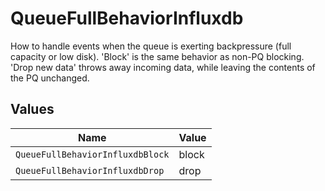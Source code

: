 # QueueFullBehaviorInfluxdb

How to handle events when the queue is exerting backpressure (full capacity or low disk). 'Block' is the same behavior as non-PQ blocking. 'Drop new data' throws away incoming data, while leaving the contents of the PQ unchanged.


## Values

| Name                             | Value                            |
| -------------------------------- | -------------------------------- |
| `QueueFullBehaviorInfluxdbBlock` | block                            |
| `QueueFullBehaviorInfluxdbDrop`  | drop                             |